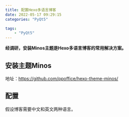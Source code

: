 ```yaml
---
title: 配置Hexo多语言博客
date: 2022-05-17 09:29:15
categories: "PyQt5"

tags: 
    - "PyQt5"
---
```


**经调研，安装Minos主题是Hexo多语言博客的常用解决方案。**

## 安装主题Minos
地址：https://github.com/ppoffice/hexo-theme-minos/

## 配置
假设博客需要中文和英文两种语言。


